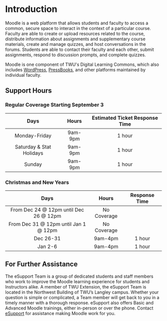 # Introduction

Moodle is a web platform that allows students and faculty to access a common, secure space to interact in the context of a particular course. Faculty are able to create or upload resources related to the course, distribute information about assignments and supplementary course materials, create and manage quizzes, and host conversations in the forums. Students are able to contact their faculty and each other, submit assignments, respond to discussion prompts, and complete quizzes.

Moodle is one component of TWU's Digital Learning Commons, which also includes [WordPress](https://create.twu.ca), [PressBooks](https://books.twu.ca), and other platforms maintained by individual faculty.

## Support Hours
### Regular Coverage Starting September 3

| Days | Hours | Estimated Ticket Response Time |
|:---:| :---:|:---:|
|Monday-Friday|9am-9pm| 1 hour |
|Saturday & Stat Holidays   |9am-9pm   | 1 hour  | 
|Sunday   | 9am-9pm  | 1 hour  | 

### Christmas and New Years
| Days | Hours | Response Time |
|:---:| :---:|:---:|
|From Dec 24 @ 12pm until Dec 26 @ 12pm   |No Coverage   |   | 
|From Dec 31 @ 12pm until Jan 1 @ 12pm  | No Coverage   |   |  
|Dec 26-31   | 9am-4pm   | 1 hour  |
|Jan 2-6   | 9am-4pm  | 1 hour  |

## For Further Assistance

The eSupport Team is a group of dedicated students and staff members who work to improve the Moodle learning experience for students and Instructors alike. A member of TWU Extension, the eSupport Team is located in the Northwest Building of TWU’s Langley campus. Whether your question is simple or complicated, a Team member will get back to you in a timely manner with a thorough response. eSupport also offers Basic and Advanced Moodle trainings, either in-person or over the phone. Contact [eSupport](https://trinitywestern.teamdynamix.com/TDClient/Requests/ServiceDet?ID=16141) for assistance making Moodle work for you.

